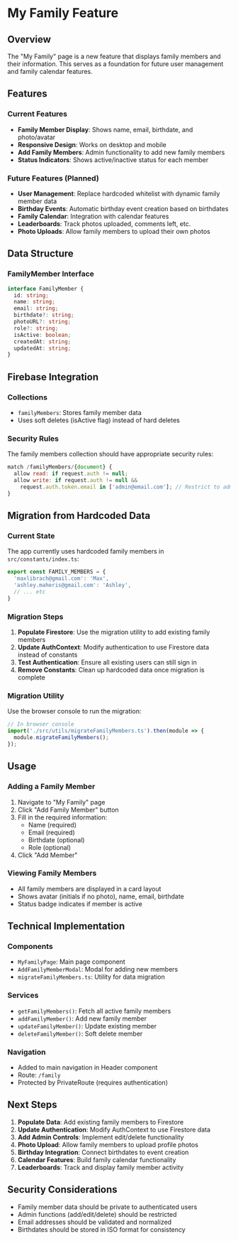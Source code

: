 # My Family Feature

## Overview
The "My Family" page is a new feature that displays family members and their information. This serves as a foundation for future user management and family calendar features.

## Features

### Current Features
- **Family Member Display**: Shows name, email, birthdate, and photo/avatar
- **Responsive Design**: Works on desktop and mobile
- **Add Family Members**: Admin functionality to add new family members
- **Status Indicators**: Shows active/inactive status for each member

### Future Features (Planned)
- **User Management**: Replace hardcoded whitelist with dynamic family member data
- **Birthday Events**: Automatic birthday event creation based on birthdates
- **Family Calendar**: Integration with calendar features
- **Leaderboards**: Track photos uploaded, comments left, etc.
- **Photo Uploads**: Allow family members to upload their own photos

## Data Structure

### FamilyMember Interface
```typescript
interface FamilyMember {
  id: string;
  name: string;
  email: string;
  birthdate?: string;
  photoURL?: string;
  role?: string;
  isActive: boolean;
  createdAt: string;
  updatedAt: string;
}
```

## Firebase Integration

### Collections
- `familyMembers`: Stores family member data
- Uses soft deletes (isActive flag) instead of hard deletes

### Security Rules
The family members collection should have appropriate security rules:
```javascript
match /familyMembers/{document} {
  allow read: if request.auth != null;
  allow write: if request.auth != null && 
    request.auth.token.email in ['admin@email.com']; // Restrict to admins
}
```

## Migration from Hardcoded Data

### Current State
The app currently uses hardcoded family members in `src/constants/index.ts`:
```typescript
export const FAMILY_MEMBERS = {
  'maxlibrach@gmail.com': 'Max',
  'ashley.maheris@gmail.com': 'Ashley',
  // ... etc
}
```

### Migration Steps
1. **Populate Firestore**: Use the migration utility to add existing family members
2. **Update AuthContext**: Modify authentication to use Firestore data instead of constants
3. **Test Authentication**: Ensure all existing users can still sign in
4. **Remove Constants**: Clean up hardcoded data once migration is complete

### Migration Utility
Use the browser console to run the migration:
```javascript
// In browser console
import('./src/utils/migrateFamilyMembers.ts').then(module => {
  module.migrateFamilyMembers();
});
```

## Usage

### Adding a Family Member
1. Navigate to "My Family" page
2. Click "Add Family Member" button
3. Fill in the required information:
   - Name (required)
   - Email (required)
   - Birthdate (optional)
   - Role (optional)
4. Click "Add Member"

### Viewing Family Members
- All family members are displayed in a card layout
- Shows avatar (initials if no photo), name, email, birthdate
- Status badge indicates if member is active

## Technical Implementation

### Components
- `MyFamilyPage`: Main page component
- `AddFamilyMemberModal`: Modal for adding new members
- `migrateFamilyMembers.ts`: Utility for data migration

### Services
- `getFamilyMembers()`: Fetch all active family members
- `addFamilyMember()`: Add new family member
- `updateFamilyMember()`: Update existing member
- `deleteFamilyMember()`: Soft delete member

### Navigation
- Added to main navigation in Header component
- Route: `/family`
- Protected by PrivateRoute (requires authentication)

## Next Steps

1. **Populate Data**: Add existing family members to Firestore
2. **Update Authentication**: Modify AuthContext to use Firestore data
3. **Add Admin Controls**: Implement edit/delete functionality
4. **Photo Upload**: Allow family members to upload profile photos
5. **Birthday Integration**: Connect birthdates to event creation
6. **Calendar Features**: Build family calendar functionality
7. **Leaderboards**: Track and display family member activity

## Security Considerations

- Family member data should be private to authenticated users
- Admin functions (add/edit/delete) should be restricted
- Email addresses should be validated and normalized
- Birthdates should be stored in ISO format for consistency 